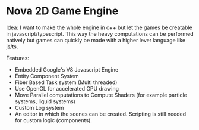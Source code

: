 # Nova 2D Game Engine

Idea:
	I want to make the whole engine in c++ but let the games be creatable in javascript/typescript. This way the heavy computations can be performed natively but games can quickly be made with a higher lever language like js/ts.

Features:
- Embedded Google's V8 Javascript Engine
- Entity Component System
- Fiber Based Task system (Multi threaded)
- Use OpenGL for accelerated GPU drawing
- Move Parallel computations to Compute Shaders (for example particle systems, liquid systems)
- Custom Log system
- An editor in which the scenes can be created. Scripting is still needed for custom logic (components).
